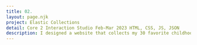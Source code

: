 ```yaml
---
title: 02.
layout: page.njk
project: Elastic Collections
detail: Core 2 Interaction Studio Feb-Mar 2023 HTML, CSS, JS, JSON
description: I designed a website that collects my 30 favorite childhood snacks from Hong Kong. The website is not only a showcase of my favorite snacks but also a personal archive of my memories. Viewers should experience a sense of nostalgia through the design and layout, including the color palette and hand-drawn illustrations.
---
```









